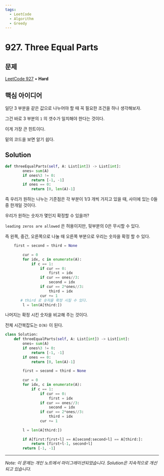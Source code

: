 ```yaml
---
tags:
  - LeetCode
  - Algorithm
  - Greedy
---
```


# 927. Three Equal Parts

## 문제

[LeetCode 927](https://leetcode.com/problems/three-equal-parts/) • **Hard**

## 핵심 아이디어

일단 3 부분을 같은 값으로 나누어야 할 때 꼭 필요한 조건을 하나 생각해보자.

그건 바로 3 부분의 `1` 의 갯수가 일치해야 한다는 것이다.

이게 가장 큰 힌트이다.

밑의 코드을 보면 알기 쉽다.

## Solution

```python
def threeEqualParts(self, A: List[int]) -> List[int]:
        ones= sum(A)
        if ones%3 != 0:
            return [-1, -1]
        if ones == 0:
            return [0, len(A)-1]
```

즉 우리가 원하는 나누는 기준점은 각 부분이 1/3 개씩 가지고 있을 때, 사이에 있는 0들중 한개일 것이다.

우리가 원하는 숫자가 몇인지 확정할 수 있을까?

`leading zeros are allowed` 은 허용이지만, 뒷부분의 0은 무시할 수 있다.

즉 왼쪽, 중간, 오른쪽으로 나눌 때 오른쪽 부분으로 우리는 숫자을 확정 할 수 있다.

```python
    first = second = third = None
        
        cur = 0
        for idx, c in enumerate(A):
            if c == 1:
                if cur == 0:
                    first = idx
                if cur == ones//3:
                    second = idx
                if cur == 2*ones//3:
                    third = idx
                cur += 1
       # third 로 숫자을 확정 시킬 수 있다.
        l = len(A[third:])
```

나머지는 확정 시킨 숫자을 비교해 주는 것이다.

전체 시간복잡도는 `O(N)` 이 된다.

```python
class Solution:
    def threeEqualParts(self, A: List[int]) -> List[int]:
        ones= sum(A)
        if ones%3 != 0:
            return [-1, -1]
        if ones == 0:
            return [0, len(A)-1]
        
        first = second = third = None
        
        cur = 0
        for idx, c in enumerate(A):
            if c == 1:
                if cur == 0:
                    first = idx
                if cur == ones//3:
                    second = idx
                if cur == 2*ones//3:
                    third = idx
                cur += 1
        
        l = len(A[third:])
        
        if A[first:first+l] == A[second:second+l] == A[third:]:
            return [first+l-1, second+l]
        return [-1, -1]
```

---

*Note: 이 문제는 개인 노트에서 마이그레이션되었습니다. Solution은 지속적으로 개선되고 있습니다.*
